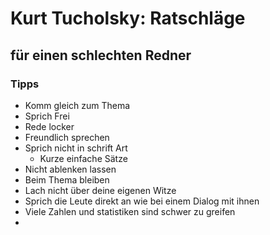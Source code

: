 # Kurt Tucholsky: Ratschläge

## für einen schlechten Redner

### Tipps

- Komm gleich zum Thema
- Sprich Frei
- Rede locker
- Freundlich sprechen
- Sprich nicht in schrift Art
  - Kurze einfache Sätze
- Nicht ablenken lassen
- Beim Thema bleiben
- Lach nicht über deine eigenen Witze
- Sprich die Leute direkt an wie bei einem Dialog mit ihnen
- Viele Zahlen und statistiken sind schwer zu greifen
- 